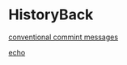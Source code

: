 # HistoryBack

[conventional commint messages](https://gist.github.com/qoomon/5dfcdf8eec66a051ecd85625518cfd13)

[echo](https://github.com/labstack/echo)
